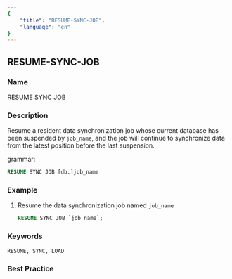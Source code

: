```yaml
---
{
    "title": "RESUME-SYNC-JOB",
    "language": "en"
}
---
```


## RESUME-SYNC-JOB

### Name

RESUME SYNC JOB

### Description

Resume a resident data synchronization job whose current database has been suspended by `job_name`, and the job will continue to synchronize data from the latest position before the last suspension.

grammar:

```sql
RESUME SYNC JOB [db.]job_name
```

### Example

1. Resume the data synchronization job named `job_name`

    ```sql
    RESUME SYNC JOB `job_name`;
    ```

### Keywords

    RESUME, SYNC, LOAD

### Best Practice

